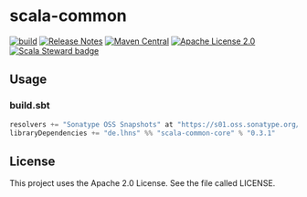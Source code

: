 # scala-common

[![build](https://github.com/lhns/scala-common/actions/workflows/build.yml/badge.svg)](https://github.com/lhns/scala-common/actions/workflows/build.yml)
[![Release Notes](https://img.shields.io/github/release/lhns/scala-common.svg?maxAge=3600)](https://github.com/lhns/scala-common/releases/latest)
[![Maven Central](https://img.shields.io/maven-central/v/de.lhns/scala-common-core_3)](https://search.maven.org/artifact/de.lhns/scala-common-core_3)
[![Apache License 2.0](https://img.shields.io/github/license/lhns/scala-common.svg?maxAge=3600)](https://www.apache.org/licenses/LICENSE-2.0)
[![Scala Steward badge](https://img.shields.io/badge/Scala_Steward-helping-blue.svg?style=flat&logo=data:image/png;base64,iVBORw0KGgoAAAANSUhEUgAAAA4AAAAQCAMAAAARSr4IAAAAVFBMVEUAAACHjojlOy5NWlrKzcYRKjGFjIbp293YycuLa3pYY2LSqql4f3pCUFTgSjNodYRmcXUsPD/NTTbjRS+2jomhgnzNc223cGvZS0HaSD0XLjbaSjElhIr+AAAAAXRSTlMAQObYZgAAAHlJREFUCNdNyosOwyAIhWHAQS1Vt7a77/3fcxxdmv0xwmckutAR1nkm4ggbyEcg/wWmlGLDAA3oL50xi6fk5ffZ3E2E3QfZDCcCN2YtbEWZt+Drc6u6rlqv7Uk0LdKqqr5rk2UCRXOk0vmQKGfc94nOJyQjouF9H/wCc9gECEYfONoAAAAASUVORK5CYII=)](https://scala-steward.org)

## Usage

### build.sbt

```sbt
resolvers += "Sonatype OSS Snapshots" at "https://s01.oss.sonatype.org/content/repositories/snapshots",
libraryDependencies += "de.lhns" %% "scala-common-core" % "0.3.1"
```

## License

This project uses the Apache 2.0 License. See the file called LICENSE.
